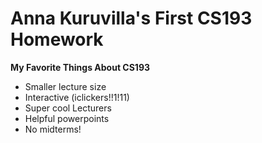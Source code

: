 # Anna Kuruvilla's First CS193 Homework

**My Favorite Things About CS193**
- Smaller lecture size
- Interactive (iclickers!!1!11)
- Super cool Lecturers 
- Helpful powerpoints 
- No midterms! 
